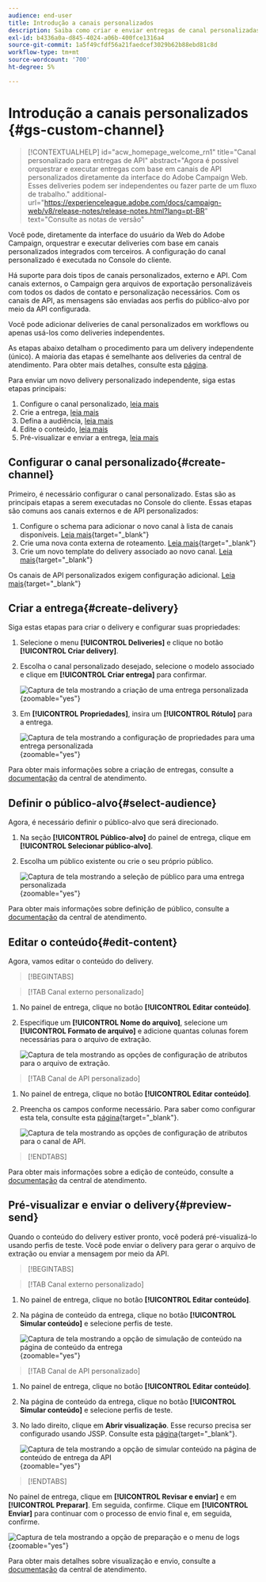 ```yaml
---
audience: end-user
title: Introdução a canais personalizados
description: Saiba como criar e enviar entregas de canal personalizadas com o Adobe Campaign Web
exl-id: b4336a0a-d845-4024-a06b-400fce1316a4
source-git-commit: 1a5f49cfdf56a21faedcef3029b62b88ebd81c8d
workflow-type: tm+mt
source-wordcount: '700'
ht-degree: 5%

---
```


# Introdução a canais personalizados {#gs-custom-channel}

>[!CONTEXTUALHELP]
>id="acw_homepage_welcome_rn1"
>title="Canal personalizado para entregas de API"
>abstract="Agora é possível orquestrar e executar entregas com base em canais de API personalizados diretamente da interface do Adobe Campaign Web. Esses deliveries podem ser independentes ou fazer parte de um fluxo de trabalho."
>additional-url="https://experienceleague.adobe.com/docs/campaign-web/v8/release-notes/release-notes.html?lang=pt-BR" text="Consulte as notas de versão"

Você pode, diretamente da interface do usuário da Web do Adobe Campaign, orquestrar e executar deliveries com base em canais personalizados integrados com terceiros. A configuração do canal personalizado é executada no Console do cliente.

Há suporte para dois tipos de canais personalizados, externo e API. Com canais externos, o Campaign gera arquivos de exportação personalizáveis com todos os dados de contato e personalização necessários. Com os canais de API, as mensagens são enviadas aos perfis do público-alvo por meio da API configurada.

Você pode adicionar deliveries de canal personalizados em workflows ou apenas usá-los como deliveries independentes.

As etapas abaixo detalham o procedimento para um delivery independente (único). A maioria das etapas é semelhante aos deliveries da central de atendimento. Para obter mais detalhes, consulte esta [página](../call-center/create-call-center.md).

Para enviar um novo delivery personalizado independente, siga estas etapas principais:

1. Configure o canal personalizado, [leia mais](#create-channel)
1. Crie a entrega, [leia mais](#create-delivery)
1. Defina a audiência, [leia mais](#select-audience)
1. Edite o conteúdo, [leia mais](#edit-content)
1. Pré-visualizar e enviar a entrega, [leia mais](#preview-send)

## Configurar o canal personalizado{#create-channel}

Primeiro, é necessário configurar o canal personalizado. Estas são as principais etapas a serem executadas no Console do cliente. Essas etapas são comuns aos canais externos e de API personalizados:

1. Configure o schema para adicionar o novo canal à lista de canais disponíveis. [Leia mais](https://experienceleague.adobe.com/docs/campaign/campaign-v8/send/custom-channel.html#configure-schema){target="_blank"}
1. Crie uma nova conta externa de roteamento. [Leia mais](https://experienceleague.adobe.com/docs/campaign/campaign-v8/send/custom-channel.html#reate-ext-account){target="_blank"}
1. Crie um novo template do delivery associado ao novo canal. [Leia mais](https://experienceleague.adobe.com/docs/campaign/campaign-v8/send/custom-channel.html#create-template){target="_blank"}

Os canais de API personalizados exigem configuração adicional. [Leia mais](https://experienceleague.adobe.com/docs/campaign/campaign-v8/send/custom-channel.html#api-additional){target="_blank"}

## Criar a entrega{#create-delivery}

Siga estas etapas para criar o delivery e configurar suas propriedades:

1. Selecione o menu **[!UICONTROL Deliveries]** e clique no botão **[!UICONTROL Criar delivery]**.

1. Escolha o canal personalizado desejado, selecione o modelo associado e clique em **[!UICONTROL Criar entrega]** para confirmar.

   ![Captura de tela mostrando a criação de uma entrega personalizada](assets/cus-create.png){zoomable="yes"}

1. Em **[!UICONTROL Propriedades]**, insira um **[!UICONTROL Rótulo]** para a entrega.

   ![Captura de tela mostrando a configuração de propriedades para uma entrega personalizada](assets/cus-properties.png){zoomable="yes"}

Para obter mais informações sobre a criação de entregas, consulte a [documentação](../call-center/create-call-center.md#create-delivery) da central de atendimento.

## Definir o público-alvo{#select-audience}

Agora, é necessário definir o público-alvo que será direcionado.

1. Na seção **[!UICONTROL Público-alvo]** do painel de entrega, clique em **[!UICONTROL Selecionar público-alvo]**.

1. Escolha um público existente ou crie o seu próprio público.

   ![Captura de tela mostrando a seleção de público para uma entrega personalizada](assets/cc-audience2.png){zoomable="yes"}

Para obter mais informações sobre definição de público, consulte a [documentação](../call-center/create-call-center.md#select-audience) da central de atendimento.

## Editar o conteúdo{#edit-content}

Agora, vamos editar o conteúdo do delivery.

>[!BEGINTABS]

>[!TAB Canal externo personalizado]

1. No painel de entrega, clique no botão **[!UICONTROL Editar conteúdo]**.

1. Especifique um **[!UICONTROL Nome do arquivo]**, selecione um **[!UICONTROL Formato de arquivo]** e adicione quantas colunas forem necessárias para o arquivo de extração.

   ![Captura de tela mostrando as opções de configuração de atributos para o arquivo de extração.](assets/cc-content-attributes.png)

>[!TAB Canal de API personalizado]

1. No painel de entrega, clique no botão **[!UICONTROL Editar conteúdo]**.

1. Preencha os campos conforme necessário. Para saber como configurar esta tela, consulte esta [página](https://experienceleague.adobe.com/docs/campaign/campaign-v8/send/custom-channel.html#api-additional-screen){target="_blank"}.

   ![Captura de tela mostrando as opções de configuração de atributos para o canal de API.](assets/cc-content-attributes-api.png)

>[!ENDTABS]

Para obter mais informações sobre a edição de conteúdo, consulte a [documentação](../call-center/create-call-center.md#edit-content) da central de atendimento.

## Pré-visualizar e enviar o delivery{#preview-send}

Quando o conteúdo do delivery estiver pronto, você poderá pré-visualizá-lo usando perfis de teste. Você pode enviar o delivery para gerar o arquivo de extração ou enviar a mensagem por meio da API.

>[!BEGINTABS]

>[!TAB Canal externo personalizado]

1. No painel de entrega, clique no botão **[!UICONTROL Editar conteúdo]**.

1. Na página de conteúdo da entrega, clique no botão **[!UICONTROL Simular conteúdo]** e selecione perfis de teste.

   ![Captura de tela mostrando a opção de simulação de conteúdo na página de conteúdo da entrega](assets/cus-simulate.png){zoomable="yes"}

>[!TAB Canal de API personalizado]

1. No painel de entrega, clique no botão **[!UICONTROL Editar conteúdo]**.

1. Na página de conteúdo da entrega, clique no botão **[!UICONTROL Simular conteúdo]** e selecione perfis de teste.

1. No lado direito, clique em **Abrir visualização**. Esse recurso precisa ser configurado usando JSSP. Consulte esta [página](https://experienceleague.adobe.com/docs/campaign/campaign-v8/send/custom-channel.html#api-additional-preview){target="_blank"}.

   ![Captura de tela mostrando a opção de simular conteúdo na página de conteúdo de entrega da API](assets/cus-simulate-api.png){zoomable="yes"}

>[!ENDTABS]

No painel de entrega, clique em **[!UICONTROL Revisar e enviar]** e em **[!UICONTROL Preparar]**. Em seguida, confirme. Clique em **[!UICONTROL Enviar]** para continuar com o processo de envio final e, em seguida, confirme.

![Captura de tela mostrando a opção de preparação e o menu de logs](assets/cus-prepare.png){zoomable="yes"}

Para obter mais detalhes sobre visualização e envio, consulte a [documentação](../call-center/create-call-center.md#preview-send) da central de atendimento.
